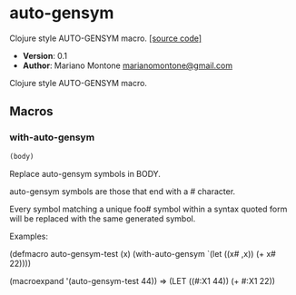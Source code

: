 # auto-gensym

Clojure style AUTO-GENSYM macro.
[[source code]](../auto-gensym.lisp)

- **Version**: 0.1
- **Author**: Mariano Montone <marianomontone@gmail.com>


 Clojure style AUTO-GENSYM macro.



## Macros
### with-auto-gensym

```lisp
(body)
```

Replace auto-gensym symbols in BODY.



auto-gensym symbols are those that end with a # character.

Every symbol matching a unique foo# symbol within a syntax quoted form will be replaced with the same generated symbol.

Examples:

(defmacro auto-gensym-test (x)
  (with-auto-gensym
    `(let ((x# ,x))
       (+ x# 22))))

(macroexpand '(auto-gensym-test 44)) =>
(LET ((#:X1 44))
  (+ #:X1 22))

